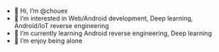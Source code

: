 - 👋 Hi, I’m @chouex
- 👀 I’m interested in Web/Android development, Deep learning, Android/IoT reverse engineering
- 🌱 I’m currently learning Android reverse engineering, Deep learning
- 💞️ I’m enjoy being alone

<!---
chouex/chouex is a ✨ special ✨ repository because its `README.md` (this file) appears on your GitHub profile.
You can click the Preview link to take a look at your changes.
--->
